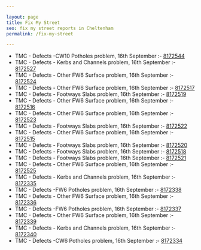 ```yaml
---

layout: page
title: Fix My Street
seo: fix my street reports in Cheltenham
permalink: /fix-my-street

---
```


<!-- fix_marker starts -->

- TMC - Defects -CW10 Potholes problem, 16th September :- [8172544](https://www.fixmystreet.com/report/8172544)
- TMC - Defects - Kerbs and Channels problem, 16th September :- [8172527](https://www.fixmystreet.com/report/8172527)
- TMC - Defects - Other FW6  Surface problem, 16th September :- [8172524](https://www.fixmystreet.com/report/8172524)
- TMC - Defects - Other FW6  Surface problem, 16th September :- [8172517](https://www.fixmystreet.com/report/8172517)
- TMC - Defects - Footways Slabs problem, 16th September :- [8172519](https://www.fixmystreet.com/report/8172519)
- TMC - Defects - Other FW6  Surface problem, 16th September :- [8172516](https://www.fixmystreet.com/report/8172516)
- TMC - Defects - Other FW6  Surface problem, 16th September :- [8172523](https://www.fixmystreet.com/report/8172523)
- TMC - Defects - Footways Slabs problem, 16th September :- [8172522](https://www.fixmystreet.com/report/8172522)
- TMC - Defects - Other FW6  Surface problem, 16th September :- [8172515](https://www.fixmystreet.com/report/8172515)
- TMC - Defects - Footways Slabs problem, 16th September :- [8172520](https://www.fixmystreet.com/report/8172520)
- TMC - Defects - Footways Slabs problem, 16th September :- [8172518](https://www.fixmystreet.com/report/8172518)
- TMC - Defects - Footways Slabs problem, 16th September :- [8172521](https://www.fixmystreet.com/report/8172521)
- TMC - Defects - Other FW6  Surface problem, 16th September :- [8172525](https://www.fixmystreet.com/report/8172525)
- TMC - Defects - Kerbs and Channels problem, 16th September :- [8172335](https://www.fixmystreet.com/report/8172335)
- TMC - Defects -FW6 Potholes problem, 16th September :- [8172338](https://www.fixmystreet.com/report/8172338)
- TMC - Defects - Other FW6  Surface problem, 16th September :- [8172336](https://www.fixmystreet.com/report/8172336)
- TMC - Defects -FW6 Potholes problem, 16th September :- [8172337](https://www.fixmystreet.com/report/8172337)
- TMC - Defects - Other FW6  Surface problem, 16th September :- [8172339](https://www.fixmystreet.com/report/8172339)
- TMC - Defects - Kerbs and Channels problem, 16th September :- [8172340](https://www.fixmystreet.com/report/8172340)
- TMC - Defects -CW6 Potholes  problem, 16th September :- [8172334](https://www.fixmystreet.com/report/8172334)

<!-- fix_marker ends -->